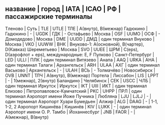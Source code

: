 название    | город           | IATA | ICAO | РФ  | пассажирские терминалы
-------------------------------------------------------
Тленово     | Суть                 | TLE  | UTLE | ТЛЕ | A(внутр), B(межнар)
Гадюкино    | Гадюкино             | -    | UGDK | ГДК | -
Остафьево   | Москва               | OSF  | UUMO | ОСФ | -
Домодедово  | Москва               | DME  | UUDD | ДМД | один терминал
Внуково     | Москва               | VKO  | UUWW | ВНК | Внуково-1: A(основной), В(чартер), D(Кавказ) 
Шереметьево | Москва               | SVO  | UUEE | ШРМ | C(eps), D(аэрофлот + eps), международные: E, F
Пулково     | Санкт-Петербург      | LED  | ULLI | ПЛК | один терминал
Витязево    | Анапа                | AAQ  | URKA | АНА | один терминал
Талаги      | Архангельск          | ARH  | ULAA | АХГ | один терминал
Васьково    | Архангельск          | -    | ULAH | ВСЬ | -
Толмачёво   | Новосибирск          | OVB  | UNNT | ТЛЧ | A(внутр), B(межнар)
Портела     | Лиссабон             | LIS  | LPPT | -   | 1(межнар), 2(внутр)
Баландино   | Челябинск            | CEK  | USCC | ЧЛБ | один терминал
Иркутск     | Иркутск              | IKT  | UIII | ИКТ | один терминал
Елизово | Петропавловск-Камчатский | PKC  | UHPP | ПРЛ | один терминал 
Аэропорт имени Йоже Пучника | Любляна      | LJU | LJLJ | - | один терминал
Аэропорт Хуари Бумедьен     | Алжир        | ALG | DAAG | - | 1-1, 1-2, 2
Аэропорт Кишинёва           | Кишинёв      | KIV | LUKK | - | один терминал
Аэропорт имени О. Р. Тамбо  | Йоханнесбург | JNB | FAOR | - | A(межнар), B(внутр)
